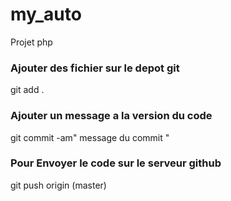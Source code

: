 # my_auto
Projet php


### Ajouter des fichier sur le depot git
git add .

### Ajouter un message a la version du code
git commit -am" message du commit "

### Pour Envoyer le code sur le serveur github
git push origin (master)